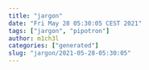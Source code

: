 ```yaml
---
title: "jargon"
date: "Fri May 28 05:30:05 CEST 2021"
tags: ["jargon", "pipotron"]
author: m1ch3l
categories: ["generated"]
slug: "jargon/2021-05-28-05:30:05"
---
```



